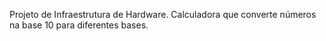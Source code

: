 Projeto de Infraestrutura de Hardware. Calculadora que converte números na base 10 para diferentes bases.

